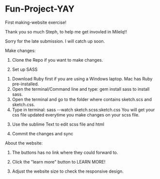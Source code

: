 # Fun-Project-YAY
First making-website exercise!

Thank you so much Steph, to help me get invovled in MileIq!!

Sorry for the late submission. I will catch up soon.

Make changes:

1. Clone the Repo if you want to make changes.

2. Set up SASS
  1) Download Ruby first if you are using a Windows laptop. Mac has Ruby pre-installed.
  2) Open the terminal/Command line and type: gem install sass to install sass.
  3) Open the terminal and go to the folder where contains sketch.scs and sketch.css.
  4) Type in terminal: sass --watch sketch.scss:sketch.css You will get your css file updated everytime you make changes on     your scss file.
  
3. Use the sublime Text to edit scss file and html

4. Commit the changes and sync
  
  
About the website:

1. The buttons has no link where they could forward to.

2. Click the "learn more" button to LEARN MORE!

3. Adjust the website size to check the responsive design.


